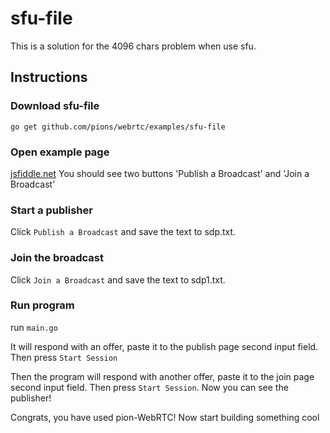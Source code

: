 # sfu-file

This is a solution for the 4096 chars problem when use sfu.

## Instructions
### Download sfu-file
```
go get github.com/pions/webrtc/examples/sfu-file
```

### Open example page
[jsfiddle.net](https://jsfiddle.net/5cwx0rns/11/) You should see two buttons 'Publish a Broadcast' and 'Join a Broadcast'


### Start a publisher
Click `Publish a Broadcast` and save the text to sdp.txt. 

### Join the broadcast
Click `Join a Broadcast` and save the text to sdp1.txt. 


### Run program
run `main.go`

It will respond with an offer, paste it to the publish page second input field. Then press `Start Session`

Then the program will respond with another offer,  paste it to the join  page second input field. Then press `Start Session`. Now you can see the publisher!

Congrats, you have used pion-WebRTC! Now start building something cool
